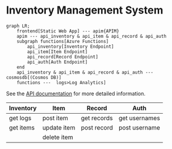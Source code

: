 # Inventory Management System
```mermaid
graph LR;
    frontend[Static Web App] --- apim{APIM}
    apim --- api_inventory & api_item & api_record & api_auth
    subgraph functions[Azure Functions]
        api_inventory[Inventory Endpoint]
        api_item[Item Endpoint]
        api_record[Record Endpoint]
        api_auth[Auth Endpoint]
    end
    api_inventory & api_item & api_record & api_auth --- cosmosdb[(Cosmos DB)]
    functions ---  logs>Log Analytics]
```

See the [API documentation](api-doc.md) for more detailed information.

| Inventory  | Item        | Record      | Auth          |
| -          | -           | -           | -             |
| get logs   | post item   | get records | get usernames | 
| get items  | update item | post record | post username | 
|            | delete item |             |               | 